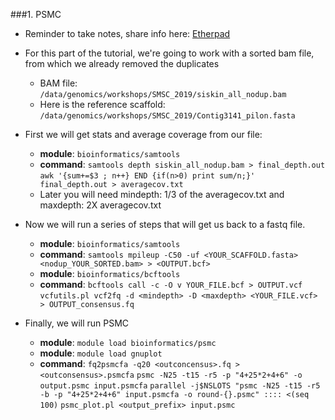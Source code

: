 ###1. PSMC
* Reminder to take notes, share info here: [Etherpad](https://pad.carpentries.org/2019-Oct-SMSC)
* For this part of the tutorial, we're going to work with a sorted bam file, from which we already removed the duplicates
	+ BAM file:  ```/data/genomics/workshops/SMSC_2019/siskin_all_nodup.bam```
	+ Here is the reference scaffold: ```/data/genomics/workshops/SMSC_2019/Contig3141_pilon.fasta```

*  First we will get stats and average coverage from our file:
	+ **module**: ```bioinformatics/samtools```
	+ **command**: ```samtools depth siskin_all_nodup.bam > final_depth.out```
```awk '{sum+=$3 ; n++} END {if(n>0) print sum/n;}' final_depth.out > averagecov.txt```
	+ Later you will need mindepth: 1/3 of the averagecov.txt and maxdepth: 2X averagecov.txt

* Now we will run a series of steps that will get us back to a fastq file.
	+ **module**: ```bioinformatics/samtools```
	+ **command**: ```samtools mpileup -C50 -uf <YOUR_SCAFFOLD.fasta> <nodup_YOUR_SORTED.bam> > <OUTPUT.bcf>```
	+ **module**: ```bioinformatics/bcftools```
	+ **command**: ```bcftools call -c -O v YOUR_FILE.bcf > OUTPUT.vcf ```
```vcfutils.pl vcf2fq -d <mindepth> -D <maxdepth> <YOUR_FILE.vcf> > OUTPUT_consensus.fq```

* Finally, we will run PSMC
	+ **module**: ```module load bioinformatics/psmc```
	+ **module**: ```module load gnuplot```
	+ **command**: ```fq2psmcfa -q20 <outconcensus>.fq > <outconsensus>.psmcfa```
```psmc -N25 -t15 -r5 -p "4+25*2+4+6" -o output.psmc input.psmcfa```
```parallel -j$NSLOTS "psmc -N25 -t15 -r5 -b -p "4+25*2+4+6" input.psmcfa -o round-{}.psmc" :::: <(seq 100)```
```psmc_plot.pl <output_prefix> input.psmc```